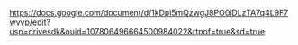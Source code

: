https://docs.google.com/document/d/1kDpi5mQzwgJ8PO0iDLzTA7q4L9F7wvvp/edit?usp=drivesdk&ouid=107806496664500984022&rtpof=true&sd=true
